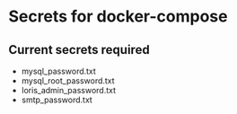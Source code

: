 # Secrets for docker-compose

## Current secrets required

* mysql_password.txt
* mysql_root_password.txt
* loris_admin_password.txt
* smtp_password.txt